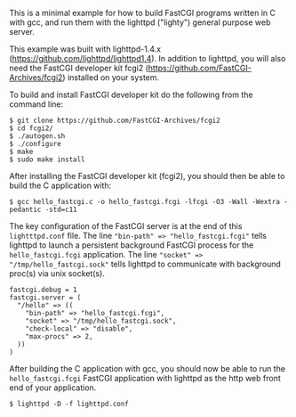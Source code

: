 This is a minimal example for how to build FastCGI programs written in C with gcc, and run them with the lighttpd ("lighty") general purpose web server.

This example was built with lighttpd-1.4.x (<https://github.com/lighttpd/lighttpd1.4>). In addition to lighttpd, you will also need the FastCGI developer kit fcgi2 (<https://github.com/FastCGI-Archives/fcgi2>) installed on your system.

To build and install FastCGI developer kit do the following from the command line:

```
$ git clone https://github.com/FastCGI-Archives/fcgi2
$ cd fcgi2/
$ ./autogen.sh
$ ./configure
$ make
$ sudo make install
```
After installing the FastCGI developer kit (fcgi2), you should then be able to build the C application with:

```
$ gcc hello_fastcgi.c -o hello_fastcgi.fcgi -lfcgi -O3 -Wall -Wextra -pedantic -std=c11
```
The key configuration of the FastCGI server is at the end of this `lightttpd.conf` file. The line `"bin-path" => "hello_fastcgi.fcgi"` tells lighttpd to launch a persistent background FastCGI process for the `hello_fastcgi.fcgi` application. The line `"socket" => "/tmp/hello_fastcgi.sock"` tells lighttpd to communicate with background proc(s) via unix socket(s).
```
fastcgi.debug = 1
fastcgi.server = (
  "/hello" => ((
    "bin-path" => "hello_fastcgi.fcgi",
    "socket" => "/tmp/hello_fastcgi.sock",
    "check-local" => "disable",
    "max-procs" => 2,
  ))
)
```
After building the C application with gcc, you should now be able to run the `hello_fastcgi.fcgi` FastCGI application with lighttpd as the http web front end of your application.
```
$ lighttpd -D -f lighttpd.conf
```


